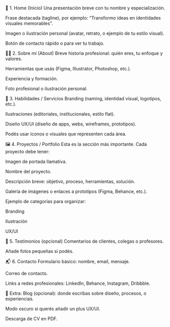 🧩 1. Home (Inicio)
Una presentación breve con tu nombre y especialización.

Frase destacada (tagline), por ejemplo:
“Transformo ideas en identidades visuales memorables”.

Imagen o ilustración personal (avatar, retrato, o ejemplo de tu estilo visual).

Botón de contacto rápido o para ver tu trabajo.

👨‍💻 2. Sobre mí (About)
Breve historia profesional: quién eres, tu enfoque y valores.

Herramientas que usás (Figma, Illustrator, Photoshop, etc.).

Experiencia y formación.

Foto profesional o ilustración personal.

🧠 3. Habilidades / Servicios
Branding (naming, identidad visual, logotipos, etc.).

Ilustraciones (editoriales, institucionales, estilo flat).

Diseño UX/UI (diseño de apps, webs, wireframes, prototipos).

Podés usar íconos o visuales que representen cada área.

🖼️ 4. Proyectos / Portfolio
Esta es la sección más importante. Cada proyecto debe tener:

Imagen de portada llamativa.

Nombre del proyecto.

Descripción breve: objetivo, proceso, herramientas, solución.

Galería de imágenes o enlaces a prototipos (Figma, Behance, etc.).

Ejemplo de categorías para organizar:

Branding

Ilustración

UX/UI

💬 5. Testimonios (opcional)
Comentarios de clientes, colegas o profesores.

Añade fotos pequeñas si podés.

📬 6. Contacto
Formulario básico: nombre, email, mensaje.

Correo de contacto.

Links a redes profesionales: LinkedIn, Behance, Instagram, Dribbble.

🚀 Extra:
Blog (opcional): donde escribas sobre diseño, procesos, o experiencias.

Modo oscuro si querés añadir un plus UX/UI.

Descarga de CV en PDF.

